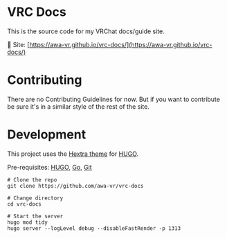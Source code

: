 # VRC Docs

This is the source code for my VRChat docs/guide site.

🔗 Site: [https://awa-vr.github.io/vrc-docs/](https://awa-vr.github.io/vrc-docs/)

# Contributing

There are no Contributing Guidelines for now. But if you want to contribute be sure it's in a similar style of the rest of the site.

# Development

This project uses the [Hextra theme](https://github.com/imfing/hextra) for [HUGO](https://gohugo.io/).

Pre-requisites: [HUGO](https://gohugo.io/getting-started/installing/), [Go](https://golang.org/doc/install), [Git](https://git-scm.com/)

```shell
# Clone the repo
git clone https://github.com/awa-vr/vrc-docs

# Change directory
cd vrc-docs

# Start the server
hugo mod tidy
hugo server --logLevel debug --disableFastRender -p 1313
```
